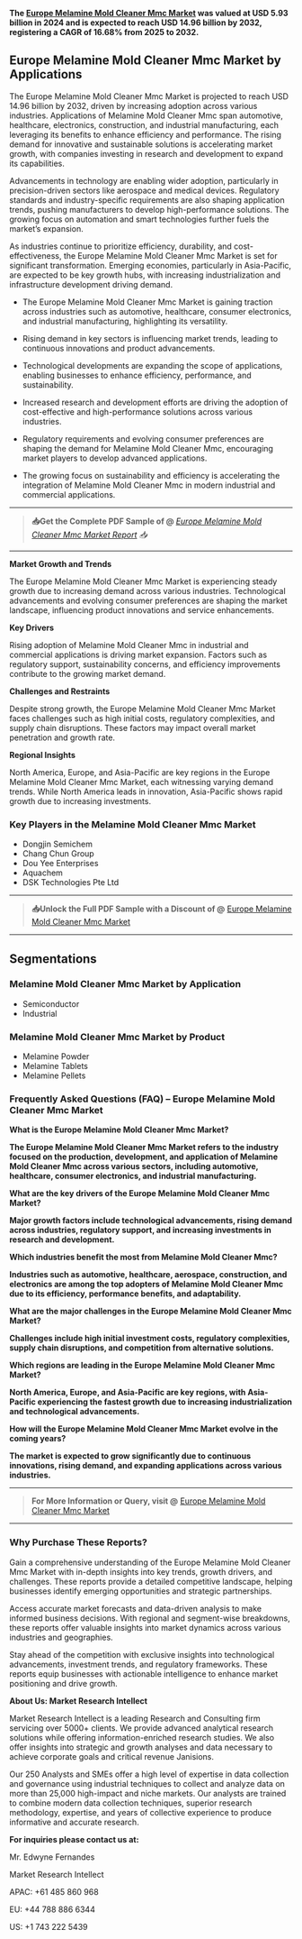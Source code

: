 <p><strong>The <a href="https://www.marketresearchintellect.com/download-sample/?rid=534099&amp;utm_source=Pulse-April-Europe&amp;utm_medium=852">Europe Melamine Mold Cleaner Mmc Market</a> was valued at USD 5.93 billion in 2024 and is expected to reach USD 14.96 billion by 2032, registering a CAGR of 16.68% from 2025 to 2032.</strong></p><h2>Europe Melamine Mold Cleaner Mmc Market by Applications&nbsp;</h2><p><p>The Europe Melamine Mold Cleaner Mmc Market is projected to reach USD 14.96 billion by 2032, driven by increasing adoption across various industries. Applications of Melamine Mold Cleaner Mmc span automotive, healthcare, electronics, construction, and industrial manufacturing, each leveraging its benefits to enhance efficiency and performance. The rising demand for innovative and sustainable solutions is accelerating market growth, with companies investing in research and development to expand its capabilities.</p><p>Advancements in technology are enabling wider adoption, particularly in precision-driven sectors like aerospace and medical devices. Regulatory standards and industry-specific requirements are also shaping application trends, pushing manufacturers to develop high-performance solutions. The growing focus on automation and smart technologies further fuels the market&rsquo;s expansion.</p><p>As industries continue to prioritize efficiency, durability, and cost-effectiveness, the Europe Melamine Mold Cleaner Mmc Market is set for significant transformation. Emerging economies, particularly in Asia-Pacific, are expected to be key growth hubs, with increasing industrialization and infrastructure development driving demand.</p></p><ul><li><p>The Europe Melamine Mold Cleaner Mmc Market is gaining traction across industries such as automotive, healthcare, consumer electronics, and industrial manufacturing, highlighting its versatility.</p></li><li><p>Rising demand in key sectors is influencing market trends, leading to continuous innovations and product advancements.</p></li><li><p>Technological developments are expanding the scope of applications, enabling businesses to enhance efficiency, performance, and sustainability.</p></li><li><p>Increased research and development efforts are driving the adoption of cost-effective and high-performance solutions across various industries.</p></li><li><p>Regulatory requirements and evolving consumer preferences are shaping the demand for Melamine Mold Cleaner Mmc, encouraging market players to develop advanced applications.</p></li><li><p>The growing focus on sustainability and efficiency is accelerating the integration of Melamine Mold Cleaner Mmc in modern industrial and commercial applications.</p></li></ul><hr /><blockquote><p><strong><span class="font-[700]">📥Get the Complete PDF Sample of @ </span></strong><em><span class="font-[700]"><a href="https://www.marketresearchintellect.com/download-sample/?rid=534099&amp;utm_source=Pulse-April-Europe&amp;utm_medium=852" target="_blank" data-tracking-control-name="article-ssr-frontend-pulse_little-text-block" data-tracking-will-navigate="" data-test-link="">Europe Melamine Mold Cleaner Mmc Market Report</a>&nbsp;📥</span></em></p></blockquote><hr /><p class="" data-start="77" data-end="360"><strong data-start="77" data-end="105">Market Growth and Trends</strong></p><p class="" data-start="77" data-end="360">The Europe Melamine Mold Cleaner Mmc Market is experiencing steady growth due to increasing demand across various industries. Technological advancements and evolving consumer preferences are shaping the market landscape, influencing product innovations and service enhancements.</p><p class="" data-start="362" data-end="606"><strong data-start="362" data-end="377">Key Drivers</strong></p><p class="" data-start="362" data-end="606">Rising adoption of Melamine Mold Cleaner Mmc in industrial and commercial applications is driving market expansion. Factors such as regulatory support, sustainability concerns, and efficiency improvements contribute to the growing market demand.</p><p class="" data-start="608" data-end="849"><strong data-start="608" data-end="637">Challenges and Restraints</strong></p><p class="" data-start="608" data-end="849">Despite strong growth, the Europe Melamine Mold Cleaner Mmc Market faces challenges such as high initial costs, regulatory complexities, and supply chain disruptions. These factors may impact overall market penetration and growth rate.</p><p class="" data-start="851" data-end="1095"><strong data-start="851" data-end="872">Regional Insights</strong></p><p class="" data-start="851" data-end="1095">North America, Europe, and Asia-Pacific are key regions in the Europe Melamine Mold Cleaner Mmc Market, each witnessing varying demand trends. While North America leads in innovation, Asia-Pacific shows rapid growth due to increasing investments.</p><p><h3>Key Players in the Melamine Mold Cleaner Mmc Market </h3><ul><li>Dongjin Semichem</li><li>Chang Chun Group</li><li>Dou Yee Enterprises</li><li>Aquachem</li><li>DSK Technologies Pte Ltd</li></ul></p><hr /><blockquote><p><strong>📥Unlock the Full PDF Sample with a Discount of @</strong> <a href="https://www.marketresearchintellect.com/ask-for-discount/?rid=534099&amp;utm_source=Pulse-April-Europe&amp;utm_medium=852">Europe Melamine Mold Cleaner Mmc Market</a></p></blockquote><hr /><p><h2>Segmentations</h2><h3>Melamine Mold Cleaner Mmc Market by Application</h3><ul><li>Semiconductor</li><li>Industrial</li></ul><h3>Melamine Mold Cleaner Mmc Market by Product</h3><ul><li>Melamine Powder</li><li>Melamine Tablets</li><li>Melamine Pellets</li></ul></p><h3><strong>Frequently Asked Questions (FAQ) &ndash; Europe Melamine Mold Cleaner Mmc Market</strong></h3><p><strong>What is the Europe Melamine Mold Cleaner Mmc Market?</strong></p><p><strong>The Europe Melamine Mold Cleaner Mmc Market refers to the industry focused on the production, development, and application of Melamine Mold Cleaner Mmc across various sectors, including automotive, healthcare, consumer electronics, and industrial manufacturing.</strong></p><p><strong>What are the key drivers of the Europe Melamine Mold Cleaner Mmc Market?</strong></p><p><strong>Major growth factors include technological advancements, rising demand across industries, regulatory support, and increasing investments in research and development.</strong></p><p><strong>Which industries benefit the most from Melamine Mold Cleaner Mmc?</strong></p><p><strong>Industries such as automotive, healthcare, aerospace, construction, and electronics are among the top adopters of Melamine Mold Cleaner Mmc due to its efficiency, performance benefits, and adaptability.</strong></p><p><strong>What are the major challenges in the Europe Melamine Mold Cleaner Mmc Market?</strong></p><p><strong>Challenges include high initial investment costs, regulatory complexities, supply chain disruptions, and competition from alternative solutions.</strong></p><p><strong>Which regions are leading in the Europe Melamine Mold Cleaner Mmc Market?</strong></p><p><strong>North America, Europe, and Asia-Pacific are key regions, with Asia-Pacific experiencing the fastest growth due to increasing industrialization and technological advancements.</strong></p><p><strong>How will the Europe Melamine Mold Cleaner Mmc Market evolve in the coming years?</strong></p><p><strong>The market is expected to grow significantly due to continuous innovations, rising demand, and expanding applications across various industries.</strong></p><hr /><blockquote><p><span class="font-[700]"><strong>For More Information or Query, visit&nbsp;@</strong>&nbsp;</span><span class="font-[700]"><a href="https://www.marketresearchintellect.com/product/melamine-mold-cleaner-mmc-market-size-and-forecast/?utm_source=Linkedin&utm_medium=852" target="_blank" data-tracking-control-name="article-ssr-frontend-pulse_little-text-block" data-tracking-will-navigate="" data-test-link="">Europe Melamine Mold Cleaner Mmc Market</a></span></p></blockquote><hr /><h3><strong data-start="0" data-end="31">Why Purchase These Reports?</strong></h3><p class="" data-start="35" data-end="297">Gain a comprehensive understanding of the Europe Melamine Mold Cleaner Mmc Market with in-depth insights into key trends, growth drivers, and challenges. These reports provide a detailed competitive landscape, helping businesses identify emerging opportunities and strategic partnerships.</p><p class="" data-start="299" data-end="540">Access accurate market forecasts and data-driven analysis to make informed business decisions. With regional and segment-wise breakdowns, these reports offer valuable insights into market dynamics across various industries and geographies.</p><p class="" data-start="542" data-end="784">Stay ahead of the competition with exclusive insights into technological advancements, investment trends, and regulatory frameworks. These reports equip businesses with actionable intelligence to enhance market positioning and drive growth.</p><p><strong><span class="font-[700]">About Us: Market Research Intellect</span></strong></p><p><span class="">Market Research Intellect is a leading Research and Consulting firm servicing over 5000+ clients. We provide advanced analytical research solutions while offering information-enriched research studies.&nbsp;</span>We also offer insights into strategic and growth analyses and data necessary to achieve corporate goals and critical revenue Janisions.</p><p><span class="">Our 250 Analysts and SMEs offer a high level of expertise in data collection and governance using industrial techniques to collect and analyze data on more than 25,000 high-impact and niche markets. Our analysts are trained to combine modern data collection techniques, superior research methodology, expertise, and years of collective experience to produce informative and accurate research.</span></p><p><strong>For inquiries please contact us at:</strong></p><p>Mr. Edwyne Fernandes</p><p>Market Research Intellect</p><p>APAC: +61 485 860 968</p><p>EU: +44 788 886 6344</p><p>US: +1 743 222 5439</p>